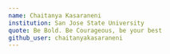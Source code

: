 ```yaml
---
name: Chaitanya Kasaraneni
institution: San Jose State University
quote: Be Bold. Be Courageous, be your best
github_user: chaitanyakasaraneni
---
```

